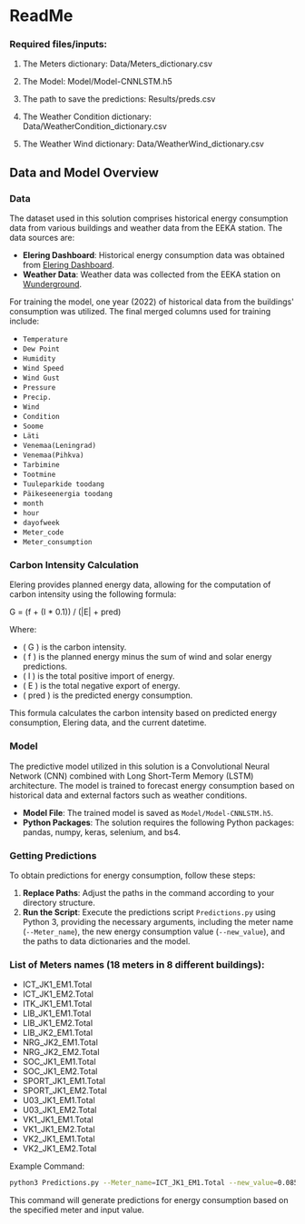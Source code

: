 # ReadMe

### Required files/inputs:

1. The Meters dictionary: Data/Meters_dictionary.csv

2. The Model: Model/Model-CNNLSTM.h5

3. The path to save the predictions: Results/preds.csv

4. The Weather Condition dictionary: Data/WeatherCondition_dictionary.csv

5. The Weather Wind dictionary: Data/WeatherWind_dictionary.csv


## Data and Model Overview

### Data
The dataset used in this solution comprises historical energy consumption data from various buildings and weather data from the EEKA station. The data sources are:

- **Elering Dashboard**: Historical energy consumption data was obtained from [Elering Dashboard](https://dashboard.elering.ee).
- **Weather Data**: Weather data was collected from the EEKA station on [Wunderground](https://www.wunderground.com/hourly/EEKA).

For training the model, one year (2022) of historical data from the buildings' consumption was utilized. The final merged columns used for training include:

- `Temperature`
- `Dew Point`
- `Humidity`
- `Wind Speed`
- `Wind Gust`
- `Pressure`
- `Precip.`
- `Wind`
- `Condition`
- `Soome`
- `Läti`
- `Venemaa(Leningrad)`
- `Venemaa(Pihkva)`
- `Tarbimine`
- `Tootmine`
- `Tuuleparkide toodang`
- `Päikeseenergia toodang`
- `month`
- `hour`
- `dayofweek`
- `Meter_code`
- `Meter_consumption`

### Carbon Intensity Calculation
Elering provides planned energy data, allowing for the computation of carbon intensity using the following formula:

G = (f + (I * 0.1)) / (|E| + pred)

Where:
- \( G \) is the carbon intensity.
- \( f \) is the planned energy minus the sum of wind and solar energy predictions.
- \( I \) is the total positive import of energy.
- \( E \) is the total negative export of energy.
- \( pred \) is the predicted energy consumption.

This formula calculates the carbon intensity based on predicted energy consumption, Elering data, and the current datetime.

### Model
The predictive model utilized in this solution is a Convolutional Neural Network (CNN) combined with Long Short-Term Memory (LSTM) architecture. The model is trained to forecast energy consumption based on historical data and external factors such as weather conditions.

- **Model File**: The trained model is saved as `Model/Model-CNNLSTM.h5`.
- **Python Packages**: The solution requires the following Python packages: pandas, numpy, keras, selenium, and bs4.

### Getting Predictions
To obtain predictions for energy consumption, follow these steps:

1. **Replace Paths**: Adjust the paths in the command according to your directory structure.
2. **Run the Script**: Execute the predictions script `Predictions.py` using Python 3, providing the necessary arguments, including the meter name (`--Meter_name`), the new energy consumption value (`--new_value`), and the paths to data dictionaries and the model.
   
### List of Meters names (18 meters in 8 different buildings):

- ICT_JK1_EM1.Total
- ICT_JK1_EM2.Total
- ITK_JK1_EM1.Total
- LIB_JK1_EM1.Total
- LIB_JK1_EM2.Total
- LIB_JK2_EM1.Total
- NRG_JK2_EM1.Total
- NRG_JK2_EM2.Total
- SOC_JK1_EM1.Total
- SOC_JK1_EM2.Total
- SPORT_JK1_EM1.Total
- SPORT_JK1_EM2.Total
- U03_JK1_EM1.Total
- U03_JK1_EM2.Total
- VK1_JK1_EM1.Total
- VK1_JK1_EM2.Total
- VK2_JK1_EM1.Total
- VK2_JK1_EM2.Total


Example Command:
```bash
python3 Predictions.py --Meter_name=ICT_JK1_EM1.Total --new_value=0.08536 --d_path=Meters_dictionary.csv --d_WC_path=Data/WeatherCondition_dictionary.csv --d_WW_path=Data/WeatherWind_dictionary.csv --model_path=Model/Model-CNNLSTM.h5 --pred_path=Results/preds.csv
```

This command will generate predictions for energy consumption based on the specified meter and input value.
